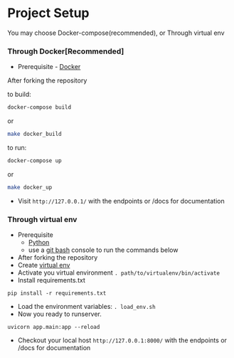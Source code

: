 # Project Setup
You may choose Docker-compose(recommended), or Through virtual env 

### Through Docker[Recommended]

- Prerequisite - [Docker](https://docs.docker.com/get-docker/)

After forking the repository

to build:
```bash
docker-compose build
```
or
```bash
make docker_build
```

to run:
```bash
docker-compose up
```
or
```bash
make docker_up
```

- Visit `http://127.0.0.1/` with the endpoints or /docs for documentation

### Through virtual env

- Prerequisite 
  - [Python](https://www.python.org/downloads/)
  - use a [git bash](https://gitforwindows.org/#bash) console to run the commands below
- After forking the repository
- Create [virtual env](https://docs.python.org/3/library/venv.html)
- Activate you virtual environment `. path/to/virtualenv/bin/activate`
- Install requirements.txt
```
pip install -r requirements.txt
```


- Load the environment variables: `. load_env.sh`
- Now you ready to runserver.
```
uvicorn app.main:app --reload
```
- Checkout your local host `http://127.0.0.1:8000/` with the endpoints or /docs for documentation
